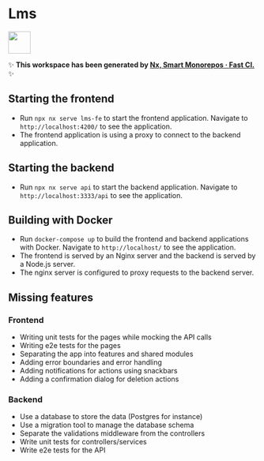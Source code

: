 # Lms

<a alt="Nx logo" href="https://nx.dev" target="_blank" rel="noreferrer"><img src="https://raw.githubusercontent.com/nrwl/nx/master/images/nx-logo.png" width="45"></a>

✨ **This workspace has been generated by [Nx, Smart Monorepos · Fast CI.](https://nx.dev)** ✨

## Starting the frontend

- Run `npx nx serve lms-fe` to start the frontend application. Navigate to `http://localhost:4200/` to see the application.
- The frontend application is using a proxy to connect to the backend application.


## Starting the backend

- Run `npx nx serve api` to start the backend application. Navigate to `http://localhost:3333/api` to see the application.

## Building with Docker

- Run `docker-compose up` to build the frontend and backend applications with Docker. Navigate to `http://localhost/` to see the application.
- The frontend is served by an Nginx server and the backend is served by a Node.js server.
- The nginx server is configured to proxy requests to the backend server.

## Missing features

### Frontend

- Writing unit tests for the pages while mocking the API calls
- Writing e2e tests for the pages
- Separating the app into features and shared modules
- Adding error boundaries and error handling
- Adding notifications for actions using snackbars
- Adding a confirmation dialog for deletion actions

### Backend
- Use a database to store the data (Postgres for instance)
- Use a migration tool to manage the database schema
- Separate the validations middleware from the controllers
- Write unit tests for controllers/services
- Write e2e tests for the API
